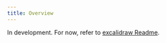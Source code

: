 ```yaml
---
title: Overview
---
```


In development. For now, refer to [excalidraw Readme](https://github.com/excalidraw/excalidraw/blob/master/README.md).
